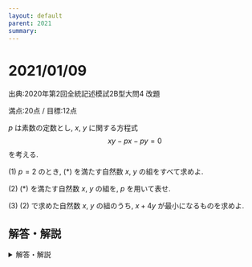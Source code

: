 ```yaml
---
layout: default
parent: 2021
summary: 
---
```


# 2021/01/09

出典:2020年第2回全統記述模試2B型大問4 改題

満点:20点 / 目標:12点

$p$ は素数の定数とし, $x, \ y$ に関する方程式
$$ xy-px-py=0 \tag*{$(\ast)$} $$
を考える.

(1) $p=2$ のとき, $(\ast)$ を満たす自然数 $x, \ y$ の組をすべて求めよ.

(2) $(\ast)$ を満たす自然数 $x, \ y$ の組を, $p$ を用いて表せ.

(3) (2) で求めた自然数 $x, \ y$ の組のうち, $x+4y$ が最小になるものを求めよ.

<div style="page-break-before:always"></div>

## 解答・解説

<details markdown="1">
<summary>解答・解説</summary>

不定方程式の問題です. 特に(1)は必ず解ける必要があります.

- $p$ が「素数の」定数であることが大事です. この条件があるから, $p^2$ を素直に処理できます.
- $p$ の値によって, $x+4y$ が最小になるような自然数 $(x,\ y)$ の組が変わります. 
    - 問題文を読んだときにこの可能性に思い至るのが理想ですが, なかなか大変だと思います.
    - **等式・不等式の証明は, 数学IIの範囲です.** 高校1年生ではグラフを使った直感的な説明がやりやすいと思います.
![mathterro_20210109_graph.png](https://qiita-image-store.s3.ap-northeast-1.amazonaws.com/0/559517/aa93411f-b503-f9bf-8022-f081d978fcf9.png)
- 本来は(2)と(3)がまとめて出題されています.
    > (1) $p=2$ のとき, $(\ast)$ を満たす自然数 $x, \ y$ の組をすべて求めよ.  
    > (2) $(\ast)$ を満たす自然数 $x, \ y$ の組のうちで, $x+4y$ を最小にするものを $p$ を用いて表せ.

![mathterro_20210109.jpg](https://qiita-image-store.s3.ap-northeast-1.amazonaws.com/0/559517/a1819b12-0873-0edf-520e-e8cf24170752.jpeg)

</details>